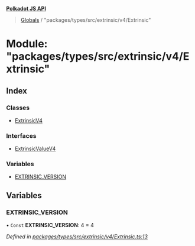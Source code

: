 **[Polkadot JS API](../README.md)**

> [Globals](../globals.md) / "packages/types/src/extrinsic/v4/Extrinsic"

# Module: "packages/types/src/extrinsic/v4/Extrinsic"

## Index

### Classes

* [ExtrinsicV4](../classes/_packages_types_src_extrinsic_v4_extrinsic_.extrinsicv4.md)

### Interfaces

* [ExtrinsicValueV4](../interfaces/_packages_types_src_extrinsic_v4_extrinsic_.extrinsicvaluev4.md)

### Variables

* [EXTRINSIC\_VERSION](_packages_types_src_extrinsic_v4_extrinsic_.md#extrinsic_version)

## Variables

### EXTRINSIC\_VERSION

• `Const` **EXTRINSIC\_VERSION**: 4 = 4

*Defined in [packages/types/src/extrinsic/v4/Extrinsic.ts:13](https://github.com/polkadot-js/api/blob/acb565d46/packages/types/src/extrinsic/v4/Extrinsic.ts#L13)*
